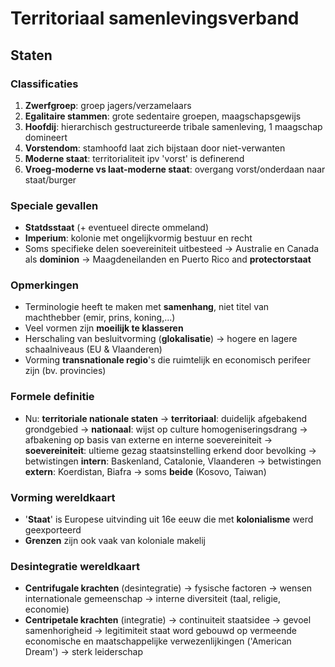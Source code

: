 # Territoriaal samenlevingsverband
## Staten
### Classificaties
1. **Zwerfgroep**: groep jagers/verzamelaars
2. **Egalitaire stammen**: grote sedentaire groepen, maagschapsgewijs
3. **Hoofdij**: hierarchisch gestructureerde tribale samenleving, 1 maagschap domineert
4. **Vorstendom**: stamhoofd laat zich bijstaan door niet-verwanten
5. **Moderne staat**: territorialiteit ipv 'vorst' is definerend
6. **Vroeg-moderne vs laat-moderne staat**: overgang vorst/onderdaan naar staat/burger
### Speciale gevallen
- **Statdsstaat** (+ eventueel directe ommeland)
- **Imperium**: kolonie met ongelijkvormig bestuur en recht
- Soms specifieke delen soevereiniteit uitbesteed
	-> Australie en Canada als **dominion**
	-> Maagdeneilanden en Puerto Rico and **protectorstaat**
### Opmerkingen
- Terminologie heeft te maken met **samenhang**, niet titel van machthebber (emir, prins, koning,...)
- Veel vormen zijn **moeilijk te klasseren**
- Herschaling van besluitvorming (**glokalisatie**) -> hogere en lagere schaalniveaus (EU & Vlaanderen)
- Vorming **transnationale regio**'s die ruimtelijk en economisch perifeer zijn (bv. provincies)
### Formele definitie
- Nu: **territoriale nationale staten**
	-> **territoriaal**: duidelijk afgebakend grondgebied
	-> **nationaal**: wijst op culture homogeniseringsdrang
	-> afbakening op basis van externe en interne soevereiniteit
		-> **soevereiniteit**: ultieme gezag staatsinstelling erkend door bevolking
			-> betwistingen **intern**: Baskenland, Catalonie, Vlaanderen
			-> betwistingen **extern**: Koerdistan, Biafra
			-> soms **beide** (Kosovo, Taiwan)
### Vorming wereldkaart
- '**Staat**' is Europese uitvinding uit 16e eeuw die met **kolonialisme** werd geexporteerd
- **Grenzen** zijn ook vaak van koloniale makelij
### Desintegratie wereldkaart
- **Centrifugale krachten** (desintegratie)
	-> fysische factoren
	-> wensen internationale gemeenschap
	-> interne diversiteit (taal, religie, economie)
- **Centripetale krachten** (integratie)
	-> continuiteit staatsidee
	-> gevoel samenhorigheid
	-> legitimiteit staat word gebouwd op vermeende economische en maatschappelijke verwezenlijkingen ('American Dream')
	-> sterk leiderschap